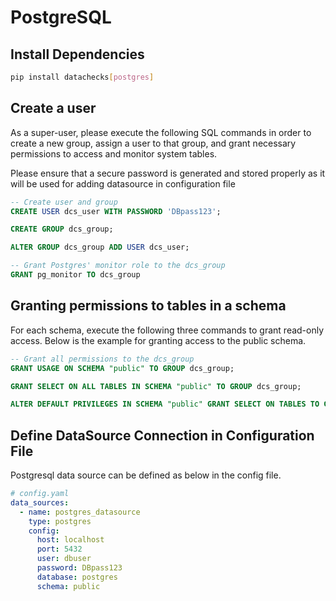 # **PostgreSQL**
## Install Dependencies
```bash
pip install datachecks[postgres]
```

## Create a user

As a super-user, please execute the following SQL commands in order to create a new group, assign a user to that group, and grant necessary permissions to access and monitor system tables.

Please ensure that a secure password is generated and stored properly as it will be used for adding datasource in configuration file

```sql
-- Create user and group
CREATE USER dcs_user WITH PASSWORD 'DBpass123';

CREATE GROUP dcs_group;

ALTER GROUP dcs_group ADD USER dcs_user;

-- Grant Postgres' monitor role to the dcs_group
GRANT pg_monitor TO dcs_group
```


## Granting permissions to tables in a schema
For each schema, execute the following three commands to grant read-only access.
Below is the example for granting access to the public schema.

```sql
-- Grant all permissions to the dcs_group
GRANT USAGE ON SCHEMA "public" TO GROUP dcs_group;

GRANT SELECT ON ALL TABLES IN SCHEMA "public" TO GROUP dcs_group;

ALTER DEFAULT PRIVILEGES IN SCHEMA "public" GRANT SELECT ON TABLES TO GROUP dcs_group;
```


## Define DataSource Connection in Configuration File
Postgresql data source can be defined as below in the config file.

```yaml
# config.yaml
data_sources:
  - name: postgres_datasource
    type: postgres
    config:
      host: localhost
      port: 5432
      user: dbuser
      password: DBpass123
      database: postgres
      schema: public
```